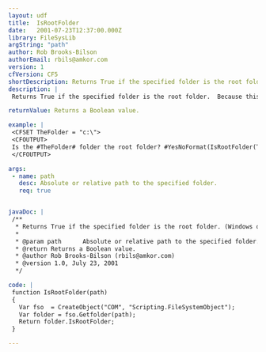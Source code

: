 ```yaml
---
layout: udf
title:  IsRootFolder
date:   2001-07-23T12:37:00.000Z
library: FileSysLib
argString: "path"
author: Rob Brooks-Bilson
authorEmail: rbils@amkor.com
version: 1
cfVersion: CF5
shortDescription: Returns True if the specified folder is the root folder. (Windows only)
description: |
 Returns True if the specified folder is the root folder.  Because this function uses COM, it is only supported in the Windows version of ColdFusion.

returnValue: Returns a Boolean value.

example: |
 <CFSET TheFolder = "c:\">
 <CFOUTPUT>
 Is the #TheFolder# folder the root folder? #YesNoFormat(IsRootFolder(TheFolder))#
 </CFOUTPUT>

args:
 - name: path
   desc: Absolute or relative path to the specified folder.
   req: true


javaDoc: |
 /**
  * Returns True if the specified folder is the root folder. (Windows only)
  * 
  * @param path      Absolute or relative path to the specified folder. 
  * @return Returns a Boolean value. 
  * @author Rob Brooks-Bilson (rbils@amkor.com) 
  * @version 1.0, July 23, 2001 
  */

code: |
 function IsRootFolder(path)
 {
   Var fso  = CreateObject("COM", "Scripting.FileSystemObject");
   Var folder = fso.Getfolder(path);
   Return folder.IsRootFolder;
 }

---
```


